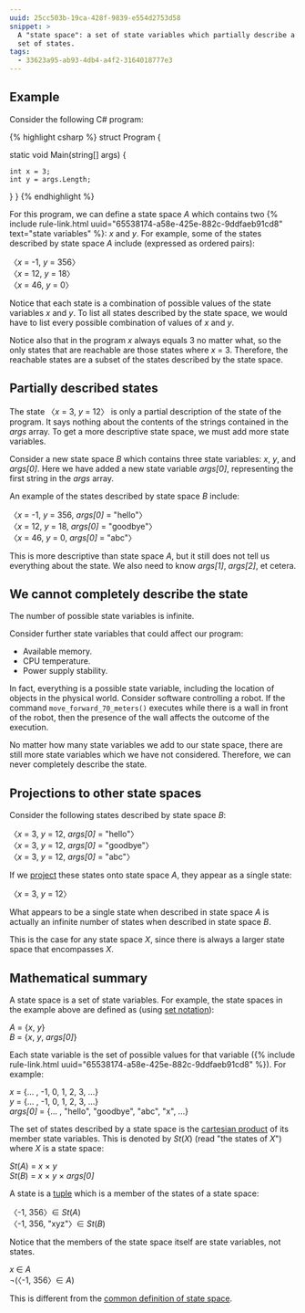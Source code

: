 ```yaml
---
uuid: 25cc503b-19ca-428f-9839-e554d2753d58
snippet: >
  A "state space": a set of state variables which partially describe a
  set of states.
tags:
  - 33623a95-ab93-4db4-a4f2-3164018777e3
---
```


## Example

Consider the following C# program:

{% highlight csharp %}
struct Program
{

  static void Main(string[] args)
  {

    int x = 3;
    int y = args.Length;
  }
}
{% endhighlight %}

For this program, we can define a state space *A* which contains two {%
include rule-link.html uuid="65538174-a58e-425e-882c-9ddfaeb91cd8"
text="state variables" %}: *x* and *y*. For example, some of the states
described by state space *A* include (expressed as ordered pairs):

〈*x* = -1, *y* = 356〉<br />
〈*x* = 12, *y* = 18〉<br />
〈*x* = 46, *y* = 0〉

Notice that each state is a combination of possible values of the state
variables *x* and *y*. To list all states described by the state space,
we would have to list every possible combination of values of *x* and
*y*.

Notice also that in the program *x* always equals 3 no matter what, so
the only states that are reachable are those states where *x* = 3.
Therefore, the reachable states are a subset of the states described by
the state space.

## Partially described states

The state 〈*x* = 3, *y* = 12〉 is only a partial description of the
state of the program. It says nothing about the contents of the strings
contained in the *args* array. To get a more descriptive state space, we
must add more state variables.

Consider a new state space *B* which contains three state variables:
*x*, *y*, and *args[0]*. Here we have added a new state variable
*args[0]*, representing the first string in the *args* array.

An example of the states described by state space *B* include:

〈*x* = -1, *y* = 356, *args[0]* = "hello"〉<br />
〈*x* = 12, *y* = 18, *args[0]* = "goodbye"〉<br />
〈*x* = 46, *y* = 0, *args[0]* = "abc"〉

This is more descriptive than state space *A*, but it still does not
tell us everything about the state. We also need to know *args\[1\]*,
*args\[2\]*, et cetera.

## We cannot completely describe the state

The number of possible state variables is infinite.

Consider further state variables that could affect our program:

- Available memory.
- CPU temperature.
- Power supply stability.

In fact, everything is a possible state variable, including the location
of objects in the physical world. Consider software controlling a robot.
If the command `move_forward_70_meters()` executes while there is a wall
in front of the robot, then the presence of the wall affects the outcome
of the execution.

No matter how many state variables we add to our state space, there are
still more state variables which we have not considered. Therefore, we
can never completely describe the state.

## Projections to other state spaces

Consider the following states described by state space *B*:

〈*x* = 3, *y* = 12, *args[0]* = "hello"〉<br />
〈*x* = 3, *y* = 12, *args[0]* = "goodbye"〉<br />
〈*x* = 3, *y* = 12, *args[0]* = "abc"〉

If we [project][5] these states onto state space *A*, they appear as a
single state:

〈*x* = 3, *y* = 12〉

What appears to be a single state when described in state space *A* is
actually an infinite number of states when described in state space *B*.

This is the case for any state space *X*, since there is always a larger
state space that encompasses *X*.

## Mathematical summary

A state space is a set of state variables. For example, the state spaces
in the example above are defined as (using [set notation][4]):

*A* = {*x*, *y*}<br />
*B* = {*x*, *y*, *args[0]*}

Each state variable is the set of possible values for that variable ({%
include rule-link.html uuid="65538174-a58e-425e-882c-9ddfaeb91cd8" %}).
For example:

*x* = {... , -1, 0, 1, 2, 3, ...}<br />
*y* = {... , -1, 0, 1, 2, 3, ...}<br />
*args[0]* = {... , "hello", "goodbye", "abc", "x", ...}

The set of states described by a state space is the [cartesian
product][2] of its member state variables. This is denoted by *St*(*X*)
(read "the states of *X*") where *X* is a state space:

*St*(*A*) = *x* × *y*<br />
*St*(*B*) = *x* × *y* × *args[0]*

A state is a [tuple][3] which is a member of the states of a state
space:

〈-1, 356〉∈ *St*(*A*)<br />
〈-1, 356, "xyz"〉∈ *St*(*B*)

Notice that the members of the state space itself are state variables,
not states.

*x* ∈ *A*<br />
¬(〈-1, 356〉∈ *A*)


This is different from the [common definition of state space][1].

[1]: https://en.wikipedia.org/wiki/State_space
[2]: https://en.wikipedia.org/wiki/Cartesian_product
[3]: https://en.wikipedia.org/wiki/Tuple
[4]: https://en.wikipedia.org/wiki/Set_notation
[5]: https://en.wikipedia.org/wiki/Graphical_projection

